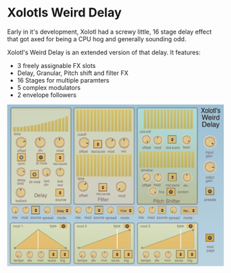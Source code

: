 # Xolotls Weird Delay

Early in it's development, Xolotl had a screwy little, 16 stage delay effect that got axed for being a CPU hog and generally sounding odd. 

Xolotl's Weird Delay is an extended version of that delay. It features:

- 3 freely assignable FX slots
- Delay, Granular, Pitch shift and filter FX
- 16 Stages for multiple paramters 
- 5 complex modulators
- 2 envelope followers 

![Xolotwd](https://raw.githubusercontent.com/publicsamples/Xolotls-Weird-Delay/main/xwd.png)

